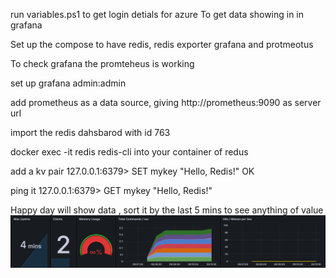 run variables.ps1 to get login detials for azure 
To get data showing in in grafana

Set up the compose to have redis, redis exporter grafana and protmeotus 



To check grafana the promteheus is working 

set up grafana 
admin:admin

add prometheus as a data source, giving http://prometheus:9090 as server url

import the redis dahsbarod with id 763


docker exec -it redis redis-cli into your container of redus

add a kv pair
127.0.0.1:6379> SET mykey "Hello, Redis!"
OK

ping it 
127.0.0.1:6379> GET mykey
"Hello, Redis!"

Happy day will show data , sort it by the last 5 mins to see anything of value 
![alt text](image.png)

